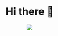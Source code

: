 <div align="center">

  <h1>Hi there 👋</h1>

<img src="https://profile-counter.glitch.me/florisbrunet/count.svg">

</div>
